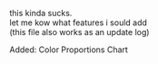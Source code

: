 this kinda sucks.  
let me kow what features i sould add  
(this file also works as an update log)  
  
Added: Color Proportions Chart
